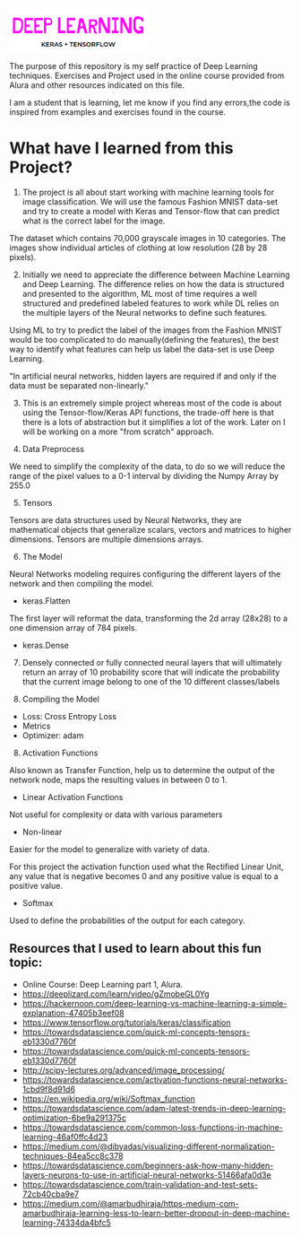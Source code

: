<img src="img/logo.png" alt="logo" width="250" heigth="200"/>

The purpose of this repository is my self practice of Deep Learning techniques. Exercises and Project used in the online course provided from Alura and other resources indicated on this file.

I am a student that is learning, let me know if you find any errors,the code is inspired from examples and exercises found in the course.

# What have I learned from this Project?

1. The project is all about start working with machine learning tools for image classification. We will use the famous Fashion MNIST data-set and try to create a model with Keras and Tensor-flow that can predict what is the correct label for the image.

The dataset which contains 70,000 grayscale images in 10 categories. The images show individual articles of clothing at low resolution (28 by 28 pixels).

2. Initially we need to appreciate the difference between Machine Learning and Deep Learning. The difference relies on how the data is structured and presented to the algorithm, ML most of time requires a well structured and predefined labeled features to work while DL relies on the multiple layers of the Neural networks to define such features.

Using ML to try to predict the label of the images from the Fashion MNIST would be too complicated to do manually(defining the features), the best way to identify what features can help us label the data-set is use Deep Learning.

"In artificial neural networks, hidden layers are required if and only if the data must be separated non-linearly."


3. This is an extremely simple project whereas most of the code is about using the Tensor-flow/Keras API functions, the trade-off here is that there is a lots of abstraction but it simplifies a lot of the work. Later on I will be working on a more "from scratch" approach.

4. Data Preprocess

We need to simplify the complexity of the data, to do so we will reduce the range of the pixel values to a 0-1 interval
by dividing the Numpy Array by 255.0

5. Tensors

Tensors are data structures used by Neural Networks, they are mathematical objects that generalize scalars, vectors and matrices to higher dimensions.
Tensors are multiple dimensions arrays.

6. The Model

Neural Networks modeling requires configuring the different layers of the network and then compiling the model.

* keras.Flatten

The first layer will reformat the data, transforming the 2d array (28x28) to a one dimension array of 784 pixels.

* keras.Dense

7. Densely connected or fully connected neural layers that will ultimately return an array of 10 probability score that will indicate the probability that the current image belong to one of the 10 different classes/labels

8. Compiling the Model
- Loss: Cross Entropy Loss
- Metrics
- Optimizer: adam

8. Activation Functions

Also known as Transfer Function, help us to determine the output of the network node, maps the resulting values in between 0 to 1.

* Linear Activation Functions

Not useful for complexity or data with various parameters

* Non-linear

Easier for the model to generalize with variety of data.

For this project the activation function used what the Rectified Linear Unit, any value that is negative becomes 0 and any positive value is equal to a positive value.

* Softmax

Used to define the probabilities of the output for each category.

## Resources that I used to learn about this fun topic:
- Online Course: Deep Learning part 1, Alura.
- https://deeplizard.com/learn/video/gZmobeGL0Yg
- https://hackernoon.com/deep-learning-vs-machine-learning-a-simple-explanation-47405b3eef08
- https://www.tensorflow.org/tutorials/keras/classification
- https://towardsdatascience.com/quick-ml-concepts-tensors-eb1330d7760f
- https://towardsdatascience.com/quick-ml-concepts-tensors-eb1330d7760f
- http://scipy-lectures.org/advanced/image_processing/
- https://towardsdatascience.com/activation-functions-neural-networks-1cbd9f8d91d6
- https://en.wikipedia.org/wiki/Softmax_function
- https://towardsdatascience.com/adam-latest-trends-in-deep-learning-optimization-6be9a291375c
- https://towardsdatascience.com/common-loss-functions-in-machine-learning-46af0ffc4d23
- https://medium.com/@dibyadas/visualizing-different-normalization-techniques-84ea5cc8c378
- https://towardsdatascience.com/beginners-ask-how-many-hidden-layers-neurons-to-use-in-artificial-neural-networks-51466afa0d3e
- https://towardsdatascience.com/train-validation-and-test-sets-72cb40cba9e7
- https://medium.com/@amarbudhiraja/https-medium-com-amarbudhiraja-learning-less-to-learn-better-dropout-in-deep-machine-learning-74334da4bfc5
